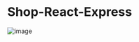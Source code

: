 # Shop-React-Express

![image](https://user-images.githubusercontent.com/68466322/131214870-2ae65a7e-117e-4bd9-8b4f-b7e4a24bfb80.png)
